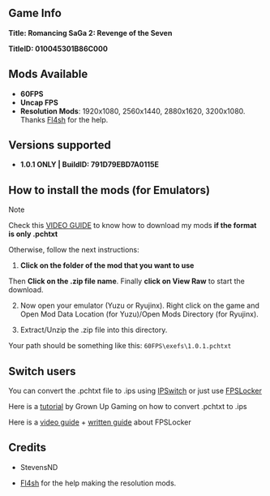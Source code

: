 ## Game Info

**Title: Romancing SaGa 2: Revenge of the Seven**

**TitleID: 010045301B86C000**

## Mods Available

- **60FPS**
- **Uncap FPS**
- **Resolution Mods**: 1920x1080, 2560x1440, 2880x1620, 3200x1080. Thanks [Fl4sh](https://github.com/Fl4sh9174/Switch-Ultrawide-Mods) for the help.

## Versions supported

- **1.0.1 ONLY | BuildID: 791D79EBD7A0115E**

## How to install the mods (for Emulators)

> [!NOTE]
Check this [VIDEO GUIDE](https://youtu.be/ij5fLfaZAWc?si=kBf1FVzheZY5SMgz) to know how to download my mods **if the format is only .pchtxt**

Otherwise, follow the next instructions:

1. **Click on the folder of the mod that you want to use**

Then **Click on the .zip file name**. Finally **click on View Raw** to start the download.

2. Now open your emulator (Yuzu or Ryujinx). Right click on the game and Open Mod Data Location (for Yuzu)/Open Mods Directory (for Ryujinx).

3. Extract/Unzip the .zip file into this directory.

Your path should be something like this: `60FPS\exefs\1.0.1.pchtxt`

## Switch users

You can convert  the .pchtxt file to .ips using [IPSwitch](https://github.com/3096/ipswitch) or just use [FPSLocker](https://github.com/masagrator/FPSLocker)

Here is a [tutorial](https://youtu.be/m-V6Rs2sm9w?si=-b10u6yv0dhih5Kk) by Grown Up Gaming on how to convert .pchtxt to .ips

Here is a [video guide](https://youtu.be/0X5g6HF7LB4?si=n-UtFAEAj2VtjEQQ) + [written guide](https://rentry.co/NSwitch60FPSLockerGuide) about FPSLocker

## Credits 

- StevensND

- [Fl4sh](https://github.com/Fl4sh9174/Switch-Ultrawide-Mods) for the help making the resolution mods.